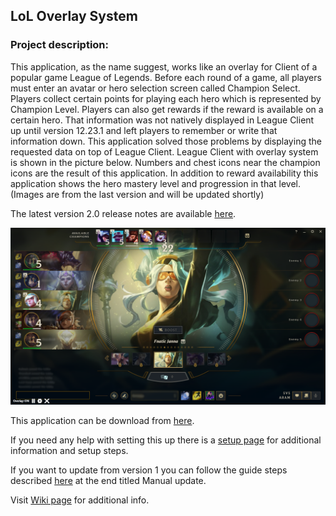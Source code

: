## LoL Overlay System

### Project description:

This application, as the name suggest, works like an overlay for Client of a popular game League of Legends. Before each round of a game, all players must enter an avatar or hero selection screen called Champion Select. Players collect certain points for playing each hero which is represented by Champion Level. Players can also get rewards if the reward is available on a certain hero. That information was not natively displayed in League Client up until version 12.23.1 and left players to remember or write that information down. This application solved those problems by displaying the requested data on top of League Client. League Client with overlay system is shown in the picture below. Numbers and chest icons near the champion icons are the result of this application. In addition to reward availability this application shows the hero mastery level and progression in that level. (Images are from the last version and will be updated shortly)

The latest version 2.0 release notes are available [here](https://github.com/TheRealHuzy/LoL-Overlay-System/releases/tag/v2.0.0).

<p align="center">
  <img src="https://raw.githubusercontent.com/TheRealHuzy/LoL-Overlay-System/main/Images/LOSv2-04.png" />
</p>

This application can be download from [here](https://github.com/TheRealHuzy/LoL-Overlay-System/releases/download/v2.0.0/LoL.Overlay.System.v2.zip).

If you need any help with setting this up there is a [setup page](https://github.com/TheRealHuzy/LoL-Overlay-System/wiki/Setup) for additional information and setup steps.

If you want to update from version 1 you can follow the guide steps described [here](https://github.com/TheRealHuzy/LoL-Overlay-System/releases/tag/v2.0.0) at the end titled Manual update.

Visit [Wiki page](https://github.com/TheRealHuzy/LoL-Overlay-System/wiki) for additional info.

